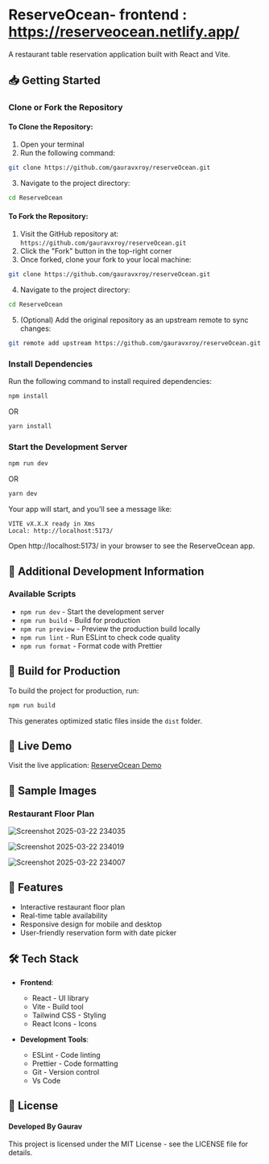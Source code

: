 # ReserveOcean- frontend : https://reserveocean.netlify.app/

A restaurant table reservation application built with React and Vite.

## 📥 Getting Started

### Clone or Fork the Repository

#### To Clone the Repository:

1. Open your terminal
2. Run the following command:

```sh
git clone https://github.com/gauravxroy/reserveOcean.git
```

3. Navigate to the project directory:

```sh
cd ReserveOcean
```

#### To Fork the Repository:

1. Visit the GitHub repository at: `https://github.com/gauravxroy/reserveOcean.git`
2. Click the "Fork" button in the top-right corner
3. Once forked, clone your fork to your local machine:

```sh
git clone https://github.com/gauravxroy/reserveOcean.git
```

4. Navigate to the project directory:

```sh
cd ReserveOcean
```

5. (Optional) Add the original repository as an upstream remote to sync changes:

```sh
git remote add upstream https://github.com/gauravxroy/reserveOcean.git
```

### Install Dependencies

Run the following command to install required dependencies:

```sh
npm install
```

OR

```sh
yarn install
```

### Start the Development Server

```sh
npm run dev
```

OR

```sh
yarn dev
```

Your app will start, and you'll see a message like:

```
VITE vX.X.X ready in Xms
Local: http://localhost:5173/
```

Open http://localhost:5173/ in your browser to see the ReserveOcean app.

## 📌 Additional Development Information



### Available Scripts

- `npm run dev` - Start the development server
- `npm run build` - Build for production
- `npm run preview` - Preview the production build locally
- `npm run lint` - Run ESLint to check code quality
- `npm run format` - Format code with Prettier

## 🚀 Build for Production

To build the project for production, run:

```sh
npm run build
```

This generates optimized static files inside the `dist` folder.

## 🔗 Live Demo

Visit the live application: [ReserveOcean Demo](https://reserveocean.netlify.app/)

## 📸 Sample Images

### Restaurant Floor Plan
![Screenshot 2025-03-22 234035](https://github.com/user-attachments/assets/c13a3076-bb25-4ef6-af94-fd5cab02fe7f)

![Screenshot 2025-03-22 234019](https://github.com/user-attachments/assets/68f5ced7-3c29-4a7d-a1a8-63b0fcf263b0)

![Screenshot 2025-03-22 234007](https://github.com/user-attachments/assets/5dd62d27-82cf-4208-b294-dd5aac24905f)




## 🎯 Features

- Interactive restaurant floor plan
- Real-time table availability
- Responsive design for mobile and desktop
- User-friendly reservation form with date picker


## 🛠 Tech Stack

- **Frontend**:
  - React - UI library
  - Vite - Build tool
  - Tailwind CSS - Styling
  - React Icons - Icons

- **Development Tools**:
  - ESLint - Code linting
  - Prettier - Code formatting
  - Git - Version control
  - Vs Code

## 📄 License
#### Developed By Gaurav
This project is licensed under the MIT License - see the LICENSE file for details.
